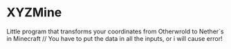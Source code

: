 # XYZMine
Little program that transforms your coordinates from Otherwrold to Nether`s in Minecraft
// You have to put the data in all the inputs, or i will cause error!
